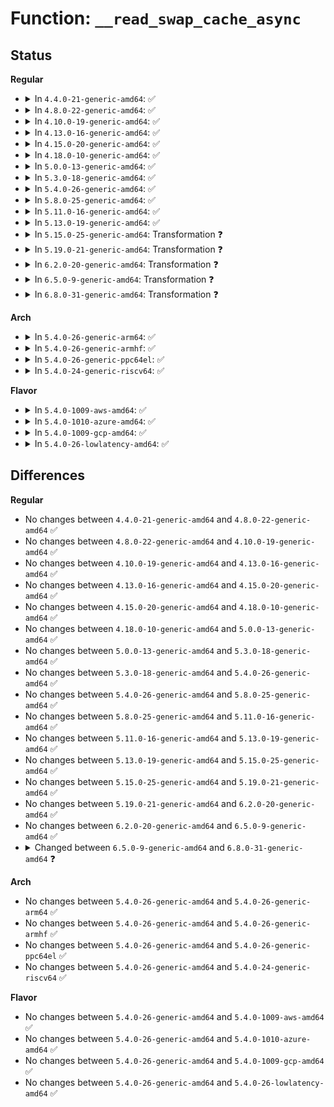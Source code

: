 # Function: <code>__read_swap_cache_async</code>

## Status
<b>Regular</b>
<ul>
<li>
<details>
<summary>In <code>4.4.0-21-generic-amd64</code>: ✅</summary>

```c
struct page * __read_swap_cache_async(swp_entry_t entry, gfp_t gfp_mask, struct vm_area_struct * vma, long unsigned int addr, bool * new_page_allocated)
```

```json
{
  "name": "__read_swap_cache_async",
  "collision_type": "Unique Global",
  "inline_type": "No",
  "funcs": [
    {
      "addr": 18446744071580756672,
      "name": "__read_swap_cache_async",
      "external": true,
      "loc": "mm/swap_state.c:291",
      "file": "mm/swap_state.c",
      "inline": "seen, unknown",
      "caller_inline": [],
      "caller_func": [
        "mm/swap_state.c:read_swap_cache_async",
        "mm/zswap.c:zswap_writeback_entry"
      ]
    }
  ],
  "symbols": [
    {
      "addr": 18446744071580756672,
      "name": "__read_swap_cache_async",
      "section": ".text",
      "bind": "STB_GLOBAL",
      "size": 313
    }
  ]
}
```
</details>
</li>
<li>
<details>
<summary>In <code>4.8.0-22-generic-amd64</code>: ✅</summary>

```c
struct page * __read_swap_cache_async(swp_entry_t entry, gfp_t gfp_mask, struct vm_area_struct * vma, long unsigned int addr, bool * new_page_allocated)
```

```json
{
  "name": "__read_swap_cache_async",
  "collision_type": "Unique Global",
  "inline_type": "No",
  "funcs": [
    {
      "addr": 18446744071580878912,
      "name": "__read_swap_cache_async",
      "external": true,
      "loc": "mm/swap_state.c:298",
      "file": "mm/swap_state.c",
      "inline": "seen, unknown",
      "caller_inline": [],
      "caller_func": [
        "mm/swap_state.c:read_swap_cache_async",
        "mm/zswap.c:zswap_writeback_entry"
      ]
    }
  ],
  "symbols": [
    {
      "addr": 18446744071580878912,
      "name": "__read_swap_cache_async",
      "section": ".text",
      "bind": "STB_GLOBAL",
      "size": 426
    }
  ]
}
```
</details>
</li>
<li>
<details>
<summary>In <code>4.10.0-19-generic-amd64</code>: ✅</summary>

```c
struct page * __read_swap_cache_async(swp_entry_t entry, gfp_t gfp_mask, struct vm_area_struct * vma, long unsigned int addr, bool * new_page_allocated)
```

```json
{
  "name": "__read_swap_cache_async",
  "collision_type": "Unique Global",
  "inline_type": "No",
  "funcs": [
    {
      "addr": 18446744071580946992,
      "name": "__read_swap_cache_async",
      "external": true,
      "loc": "mm/swap_state.c:298",
      "file": "mm/swap_state.c",
      "inline": "seen, unknown",
      "caller_inline": [],
      "caller_func": [
        "mm/swap_state.c:read_swap_cache_async",
        "mm/zswap.c:zswap_writeback_entry"
      ]
    }
  ],
  "symbols": [
    {
      "addr": 18446744071580946992,
      "name": "__read_swap_cache_async",
      "section": ".text",
      "bind": "STB_GLOBAL",
      "size": 444
    }
  ]
}
```
</details>
</li>
<li>
<details>
<summary>In <code>4.13.0-16-generic-amd64</code>: ✅</summary>

```c
struct page * __read_swap_cache_async(swp_entry_t entry, gfp_t gfp_mask, struct vm_area_struct * vma, long unsigned int addr, bool * new_page_allocated)
```

```json
{
  "name": "__read_swap_cache_async",
  "collision_type": "Unique Global",
  "inline_type": "No",
  "funcs": [
    {
      "addr": 18446744071580991664,
      "name": "__read_swap_cache_async",
      "external": true,
      "loc": "mm/swap_state.c:316",
      "file": "mm/swap_state.c",
      "inline": "seen, unknown",
      "caller_inline": [],
      "caller_func": [
        "mm/swap_state.c:read_swap_cache_async",
        "mm/zswap.c:zswap_writeback_entry"
      ]
    }
  ],
  "symbols": [
    {
      "addr": 18446744071580991664,
      "name": "__read_swap_cache_async",
      "section": ".text",
      "bind": "STB_GLOBAL",
      "size": 458
    }
  ]
}
```
</details>
</li>
<li>
<details>
<summary>In <code>4.15.0-20-generic-amd64</code>: ✅</summary>

```c
struct page * __read_swap_cache_async(swp_entry_t entry, gfp_t gfp_mask, struct vm_area_struct * vma, long unsigned int addr, bool * new_page_allocated)
```

```json
{
  "name": "__read_swap_cache_async",
  "collision_type": "Unique Global",
  "inline_type": "No",
  "funcs": [
    {
      "addr": 18446744071581095792,
      "name": "__read_swap_cache_async",
      "external": true,
      "loc": "mm/swap_state.c:364",
      "file": "mm/swap_state.c",
      "inline": "seen, unknown",
      "caller_inline": [],
      "caller_func": [
        "mm/swap_state.c:do_swap_page_readahead",
        "mm/swap_state.c:swapin_readahead",
        "mm/swap_state.c:read_swap_cache_async",
        "mm/zswap.c:zswap_writeback_entry"
      ]
    }
  ],
  "symbols": [
    {
      "addr": 18446744071581095792,
      "name": "__read_swap_cache_async",
      "section": ".text",
      "bind": "STB_GLOBAL",
      "size": 507
    }
  ]
}
```
</details>
</li>
<li>
<details>
<summary>In <code>4.18.0-10-generic-amd64</code>: ✅</summary>

```c
struct page * __read_swap_cache_async(swp_entry_t entry, gfp_t gfp_mask, struct vm_area_struct * vma, long unsigned int addr, bool * new_page_allocated)
```

```json
{
  "name": "__read_swap_cache_async",
  "collision_type": "Unique Global",
  "inline_type": "No",
  "funcs": [
    {
      "addr": 18446744071581236496,
      "name": "__read_swap_cache_async",
      "external": true,
      "loc": "mm/swap_state.c:377",
      "file": "mm/swap_state.c",
      "inline": "seen, unknown",
      "caller_inline": [],
      "caller_func": [
        "mm/swap_state.c:swapin_readahead",
        "mm/swap_state.c:swap_cluster_readahead",
        "mm/swap_state.c:read_swap_cache_async",
        "mm/zswap.c:zswap_writeback_entry"
      ]
    }
  ],
  "symbols": [
    {
      "addr": 18446744071581236496,
      "name": "__read_swap_cache_async",
      "section": ".text",
      "bind": "STB_GLOBAL",
      "size": 505
    }
  ]
}
```
</details>
</li>
<li>
<details>
<summary>In <code>5.0.0-13-generic-amd64</code>: ✅</summary>

```c
struct page * __read_swap_cache_async(swp_entry_t entry, gfp_t gfp_mask, struct vm_area_struct * vma, long unsigned int addr, bool * new_page_allocated)
```

```json
{
  "name": "__read_swap_cache_async",
  "collision_type": "Unique Global",
  "inline_type": "No",
  "funcs": [
    {
      "addr": 18446744071581319904,
      "name": "__read_swap_cache_async",
      "external": true,
      "loc": "mm/swap_state.c:353",
      "file": "mm/swap_state.c",
      "inline": "seen, unknown",
      "caller_inline": [],
      "caller_func": [
        "mm/swap_state.c:swapin_readahead",
        "mm/swap_state.c:swap_cluster_readahead",
        "mm/swap_state.c:read_swap_cache_async",
        "mm/zswap.c:zswap_writeback_entry"
      ]
    }
  ],
  "symbols": [
    {
      "addr": 18446744071581319904,
      "name": "__read_swap_cache_async",
      "section": ".text",
      "bind": "STB_GLOBAL",
      "size": 521
    }
  ]
}
```
</details>
</li>
<li>
<details>
<summary>In <code>5.3.0-18-generic-amd64</code>: ✅</summary>

```c
struct page * __read_swap_cache_async(swp_entry_t entry, gfp_t gfp_mask, struct vm_area_struct * vma, long unsigned int addr, bool * new_page_allocated)
```

```json
{
  "name": "__read_swap_cache_async",
  "collision_type": "Unique Global",
  "inline_type": "No",
  "funcs": [
    {
      "addr": 18446744071581430976,
      "name": "__read_swap_cache_async",
      "external": true,
      "loc": "mm/swap_state.c:359",
      "file": "mm/swap_state.c",
      "inline": "seen, unknown",
      "caller_inline": [],
      "caller_func": [
        "mm/swap_state.c:swapin_readahead",
        "mm/swap_state.c:swap_cluster_readahead",
        "mm/swap_state.c:read_swap_cache_async",
        "mm/zswap.c:zswap_writeback_entry"
      ]
    }
  ],
  "symbols": [
    {
      "addr": 18446744071581430976,
      "name": "__read_swap_cache_async",
      "section": ".text",
      "bind": "STB_GLOBAL",
      "size": 542
    }
  ]
}
```
</details>
</li>
<li>
<details>
<summary>In <code>5.4.0-26-generic-amd64</code>: ✅</summary>

```c
struct page * __read_swap_cache_async(swp_entry_t entry, gfp_t gfp_mask, struct vm_area_struct * vma, long unsigned int addr, bool * new_page_allocated)
```

```json
{
  "name": "__read_swap_cache_async",
  "collision_type": "Unique Global",
  "inline_type": "No",
  "funcs": [
    {
      "addr": 18446744071581495200,
      "name": "__read_swap_cache_async",
      "external": true,
      "loc": "mm/swap_state.c:359",
      "file": "mm/swap_state.c",
      "inline": "seen, unknown",
      "caller_inline": [],
      "caller_func": [
        "mm/swap_state.c:swapin_readahead",
        "mm/swap_state.c:swap_cluster_readahead",
        "mm/swap_state.c:read_swap_cache_async",
        "mm/zswap.c:zswap_writeback_entry"
      ]
    }
  ],
  "symbols": [
    {
      "addr": 18446744071581495200,
      "name": "__read_swap_cache_async",
      "section": ".text",
      "bind": "STB_GLOBAL",
      "size": 550
    }
  ]
}
```
</details>
</li>
<li>
<details>
<summary>In <code>5.8.0-25-generic-amd64</code>: ✅</summary>

```c
struct page * __read_swap_cache_async(swp_entry_t entry, gfp_t gfp_mask, struct vm_area_struct * vma, long unsigned int addr, bool * new_page_allocated)
```

```json
{
  "name": "__read_swap_cache_async",
  "collision_type": "Unique Global",
  "inline_type": "No",
  "funcs": [
    {
      "addr": 18446744071581701408,
      "name": "__read_swap_cache_async",
      "external": true,
      "loc": "mm/swap_state.c:358",
      "file": "mm/swap_state.c",
      "inline": "seen, unknown",
      "caller_inline": [],
      "caller_func": [
        "mm/swap_state.c:swap_vma_readahead",
        "mm/swap_state.c:swap_vma_readahead",
        "mm/swap_state.c:swap_cluster_readahead",
        "mm/swap_state.c:swap_cluster_readahead",
        "mm/zswap.c:zswap_writeback_entry"
      ]
    }
  ],
  "symbols": [
    {
      "addr": 18446744071581701408,
      "name": "__read_swap_cache_async",
      "section": ".text",
      "bind": "STB_GLOBAL",
      "size": 669
    }
  ]
}
```
</details>
</li>
<li>
<details>
<summary>In <code>5.11.0-16-generic-amd64</code>: ✅</summary>

```c
struct page * __read_swap_cache_async(swp_entry_t entry, gfp_t gfp_mask, struct vm_area_struct * vma, long unsigned int addr, bool * new_page_allocated)
```

```json
{
  "name": "__read_swap_cache_async",
  "collision_type": "Unique Global",
  "inline_type": "No",
  "funcs": [
    {
      "addr": 18446744071581749120,
      "name": "__read_swap_cache_async",
      "external": true,
      "loc": "mm/swap_state.c:451",
      "file": "mm/swap_state.c",
      "inline": "seen, unknown",
      "caller_inline": [],
      "caller_func": [
        "mm/swap_state.c:swap_vma_readahead",
        "mm/swap_state.c:swap_vma_readahead",
        "mm/swap_state.c:swap_cluster_readahead",
        "mm/swap_state.c:swap_cluster_readahead",
        "mm/zswap.c:zswap_writeback_entry"
      ]
    }
  ],
  "symbols": [
    {
      "addr": 18446744071581749120,
      "name": "__read_swap_cache_async",
      "section": ".text",
      "bind": "STB_GLOBAL",
      "size": 669
    }
  ]
}
```
</details>
</li>
<li>
<details>
<summary>In <code>5.13.0-19-generic-amd64</code>: ✅</summary>

```c
struct page * __read_swap_cache_async(swp_entry_t entry, gfp_t gfp_mask, struct vm_area_struct * vma, long unsigned int addr, bool * new_page_allocated)
```

```json
{
  "name": "__read_swap_cache_async",
  "collision_type": "Unique Global",
  "inline_type": "No",
  "funcs": [
    {
      "addr": 18446744071581776944,
      "name": "__read_swap_cache_async",
      "external": true,
      "loc": "mm/swap_state.c:422",
      "file": "mm/swap_state.c",
      "inline": "seen, unknown",
      "caller_inline": [],
      "caller_func": [
        "mm/swap_state.c:swap_vma_readahead",
        "mm/swap_state.c:swap_vma_readahead",
        "mm/swap_state.c:swap_cluster_readahead",
        "mm/swap_state.c:swap_cluster_readahead",
        "mm/zswap.c:zswap_writeback_entry"
      ]
    }
  ],
  "symbols": [
    {
      "addr": 18446744071581776944,
      "name": "__read_swap_cache_async",
      "section": ".text",
      "bind": "STB_GLOBAL",
      "size": 656
    }
  ]
}
```
</details>
</li>
<li>
<details>
<summary>In <code>5.15.0-25-generic-amd64</code>: Transformation ❓</summary>

```c
struct page * __read_swap_cache_async(swp_entry_t entry, gfp_t gfp_mask, struct vm_area_struct * vma, long unsigned int addr, bool * new_page_allocated)
```

```json
{
  "name": "__read_swap_cache_async",
  "collision_type": "Unique Global",
  "inline_type": "No",
  "funcs": [
    {
      "addr": 0,
      "name": "__read_swap_cache_async",
      "external": true,
      "loc": "mm/swap_state.c:417",
      "file": "mm/swap_state.c",
      "inline": "seen, unknown",
      "caller_inline": [],
      "caller_func": [
        "mm/swap_state.c:swap_vma_readahead",
        "mm/swap_state.c:swap_vma_readahead",
        "mm/swap_state.c:swap_cluster_readahead",
        "mm/swap_state.c:swap_cluster_readahead",
        "mm/zswap.c:zswap_writeback_entry"
      ]
    }
  ],
  "symbols": [
    {
      "addr": 18446744071592208966,
      "name": "__read_swap_cache_async.cold",
      "section": ".text",
      "bind": "STB_LOCAL",
      "size": 21
    },
    {
      "addr": 18446744071582059936,
      "name": "__read_swap_cache_async",
      "section": ".text",
      "bind": "STB_GLOBAL",
      "size": 739
    }
  ]
}
```
</details>
</li>
<li>
<details>
<summary>In <code>5.19.0-21-generic-amd64</code>: Transformation ❓</summary>

```c
struct page * __read_swap_cache_async(swp_entry_t entry, gfp_t gfp_mask, struct vm_area_struct * vma, long unsigned int addr, bool * new_page_allocated)
```

```json
{
  "name": "__read_swap_cache_async",
  "collision_type": "Unique Global",
  "inline_type": "No",
  "funcs": [
    {
      "addr": 0,
      "name": "__read_swap_cache_async",
      "external": true,
      "loc": "mm/swap_state.c:425",
      "file": "mm/swap_state.c",
      "inline": "seen, unknown",
      "caller_inline": [],
      "caller_func": [
        "mm/swap_state.c:swap_vma_readahead",
        "mm/swap_state.c:swap_vma_readahead",
        "mm/swap_state.c:swap_cluster_readahead",
        "mm/swap_state.c:swap_cluster_readahead",
        "mm/zswap.c:zswap_writeback_entry"
      ]
    }
  ],
  "symbols": [
    {
      "addr": 18446744071593987022,
      "name": "__read_swap_cache_async.cold",
      "section": ".text",
      "bind": "STB_LOCAL",
      "size": 21
    },
    {
      "addr": 18446744071582497840,
      "name": "__read_swap_cache_async",
      "section": ".text",
      "bind": "STB_GLOBAL",
      "size": 1079
    }
  ]
}
```
</details>
</li>
<li>
<details>
<summary>In <code>6.2.0-20-generic-amd64</code>: Transformation ❓</summary>

```c
struct page * __read_swap_cache_async(swp_entry_t entry, gfp_t gfp_mask, struct vm_area_struct * vma, long unsigned int addr, bool * new_page_allocated)
```

```json
{
  "name": "__read_swap_cache_async",
  "collision_type": "Unique Global",
  "inline_type": "No",
  "funcs": [
    {
      "addr": 0,
      "name": "__read_swap_cache_async",
      "external": true,
      "loc": "mm/swap_state.c:409",
      "file": "mm/swap_state.c",
      "inline": "seen, unknown",
      "caller_inline": [],
      "caller_func": [
        "mm/swap_state.c:swap_vma_readahead",
        "mm/swap_state.c:swap_vma_readahead",
        "mm/swap_state.c:swap_cluster_readahead",
        "mm/swap_state.c:swap_cluster_readahead",
        "mm/zswap.c:zswap_writeback_entry"
      ]
    }
  ],
  "symbols": [
    {
      "addr": 18446744071596039013,
      "name": "__read_swap_cache_async.cold",
      "section": ".text",
      "bind": "STB_LOCAL",
      "size": 21
    },
    {
      "addr": 18446744071583012208,
      "name": "__read_swap_cache_async",
      "section": ".text",
      "bind": "STB_GLOBAL",
      "size": 656
    }
  ]
}
```
</details>
</li>
<li>
<details>
<summary>In <code>6.5.0-9-generic-amd64</code>: Transformation ❓</summary>

```c
struct page * __read_swap_cache_async(swp_entry_t entry, gfp_t gfp_mask, struct vm_area_struct * vma, long unsigned int addr, bool * new_page_allocated)
```

```json
{
  "name": "__read_swap_cache_async",
  "collision_type": "Unique Global",
  "inline_type": "No",
  "funcs": [
    {
      "addr": 0,
      "name": "__read_swap_cache_async",
      "external": true,
      "loc": "mm/swap_state.c:413",
      "file": "mm/swap_state.c",
      "inline": "seen, unknown",
      "caller_inline": [],
      "caller_func": [
        "mm/swap_state.c:swap_vma_readahead",
        "mm/swap_state.c:swap_vma_readahead",
        "mm/swap_state.c:swap_cluster_readahead",
        "mm/swap_state.c:swap_cluster_readahead",
        "mm/zswap.c:zswap_writeback_entry"
      ]
    }
  ],
  "symbols": [
    {
      "addr": 18446744071596561152,
      "name": "__read_swap_cache_async.cold",
      "section": ".text",
      "bind": "STB_LOCAL",
      "size": 27
    },
    {
      "addr": 18446744071583220432,
      "name": "__read_swap_cache_async",
      "section": ".text",
      "bind": "STB_GLOBAL",
      "size": 734
    }
  ]
}
```
</details>
</li>
<li>
<details>
<summary>In <code>6.8.0-31-generic-amd64</code>: Transformation ❓</summary>

```c
struct folio * __read_swap_cache_async(swp_entry_t entry, gfp_t gfp_mask, struct mempolicy * mpol, long unsigned int ilx, bool * new_page_allocated, bool skip_if_exists)
```

```json
{
  "name": "__read_swap_cache_async",
  "collision_type": "Unique Global",
  "inline_type": "No",
  "funcs": [
    {
      "addr": 0,
      "name": "__read_swap_cache_async",
      "external": true,
      "loc": "mm/swap_state.c:413",
      "file": "mm/swap_state.c",
      "inline": "seen, unknown",
      "caller_inline": [],
      "caller_func": [
        "mm/swap_state.c:swap_vma_readahead",
        "mm/swap_state.c:swap_vma_readahead",
        "mm/swap_state.c:swap_cluster_readahead",
        "mm/swap_state.c:swap_cluster_readahead",
        "mm/swap_state.c:read_swap_cache_async",
        "mm/zswap.c:zswap_writeback_entry"
      ]
    }
  ],
  "symbols": [
    {
      "addr": 18446744071597466744,
      "name": "__read_swap_cache_async.cold",
      "section": ".text",
      "bind": "STB_LOCAL",
      "size": 27
    },
    {
      "addr": 18446744071583455792,
      "name": "__read_swap_cache_async",
      "section": ".text",
      "bind": "STB_GLOBAL",
      "size": 673
    }
  ]
}
```
</details>
</li>
</ul>
<b>Arch</b>
<ul>
<li>
<details>
<summary>In <code>5.4.0-26-generic-arm64</code>: ✅</summary>

```c
struct page * __read_swap_cache_async(swp_entry_t entry, gfp_t gfp_mask, struct vm_area_struct * vma, long unsigned int addr, bool * new_page_allocated)
```

```json
{
  "name": "__read_swap_cache_async",
  "collision_type": "Unique Global",
  "inline_type": "No",
  "funcs": [
    {
      "addr": 18446603336492915352,
      "name": "__read_swap_cache_async",
      "external": true,
      "loc": "mm/swap_state.c:359",
      "file": "mm/swap_state.c",
      "inline": "seen, unknown",
      "caller_inline": [],
      "caller_func": [
        "mm/swap_state.c:swapin_readahead",
        "mm/swap_state.c:swap_cluster_readahead",
        "mm/swap_state.c:read_swap_cache_async",
        "mm/zswap.c:zswap_writeback_entry"
      ]
    }
  ],
  "symbols": [
    {
      "addr": 18446603336492915352,
      "name": "__read_swap_cache_async",
      "section": ".text",
      "bind": "STB_GLOBAL",
      "size": 584
    }
  ]
}
```
</details>
</li>
<li>
<details>
<summary>In <code>5.4.0-26-generic-armhf</code>: ✅</summary>

```c
struct page * __read_swap_cache_async(swp_entry_t entry, gfp_t gfp_mask, struct vm_area_struct * vma, long unsigned int addr, bool * new_page_allocated)
```

```json
{
  "name": "__read_swap_cache_async",
  "collision_type": "Unique Global",
  "inline_type": "No",
  "funcs": [
    {
      "addr": 3226706384,
      "name": "__read_swap_cache_async",
      "external": true,
      "loc": "mm/swap_state.c:359",
      "file": "mm/swap_state.c",
      "inline": "seen, unknown",
      "caller_inline": [],
      "caller_func": [
        "mm/swap_state.c:swapin_readahead",
        "mm/swap_state.c:swap_cluster_readahead",
        "mm/swap_state.c:read_swap_cache_async",
        "mm/zswap.c:zswap_writeback_entry"
      ]
    }
  ],
  "symbols": [
    {
      "addr": 3226706384,
      "name": "__read_swap_cache_async",
      "section": ".text",
      "bind": "STB_GLOBAL",
      "size": 516
    }
  ]
}
```
</details>
</li>
<li>
<details>
<summary>In <code>5.4.0-26-generic-ppc64el</code>: ✅</summary>

```c
struct page * __read_swap_cache_async(swp_entry_t entry, gfp_t gfp_mask, struct vm_area_struct * vma, long unsigned int addr, bool * new_page_allocated)
```

```json
{
  "name": "__read_swap_cache_async",
  "collision_type": "Unique Global",
  "inline_type": "No",
  "funcs": [
    {
      "addr": 13835058055286321680,
      "name": "__read_swap_cache_async",
      "external": true,
      "loc": "mm/swap_state.c:359",
      "file": "mm/swap_state.c",
      "inline": "seen, unknown",
      "caller_inline": [],
      "caller_func": [
        "mm/swap_state.c:swapin_readahead",
        "mm/swap_state.c:swap_cluster_readahead",
        "mm/swap_state.c:read_swap_cache_async",
        "mm/zswap.c:zswap_writeback_entry"
      ]
    }
  ],
  "symbols": [
    {
      "addr": 13835058055286321680,
      "name": "__read_swap_cache_async",
      "section": ".text",
      "bind": "STB_GLOBAL",
      "size": 920
    }
  ]
}
```
</details>
</li>
<li>
<details>
<summary>In <code>5.4.0-24-generic-riscv64</code>: ✅</summary>

```c
struct page * __read_swap_cache_async(swp_entry_t entry, gfp_t gfp_mask, struct vm_area_struct * vma, long unsigned int addr, bool * new_page_allocated)
```

```json
{
  "name": "__read_swap_cache_async",
  "collision_type": "Unique Global",
  "inline_type": "No",
  "funcs": [
    {
      "addr": 18446743936272837638,
      "name": "__read_swap_cache_async",
      "external": true,
      "loc": "mm/swap_state.c:359",
      "file": "mm/swap_state.c",
      "inline": "seen, unknown",
      "caller_inline": [],
      "caller_func": [
        "mm/swap_state.c:swapin_readahead",
        "mm/swap_state.c:swap_cluster_readahead",
        "mm/swap_state.c:read_swap_cache_async",
        "mm/zswap.c:zswap_writeback_entry"
      ]
    }
  ],
  "symbols": [
    {
      "addr": 18446743936272837638,
      "name": "__read_swap_cache_async",
      "section": ".text",
      "bind": "STB_GLOBAL",
      "size": 474
    }
  ]
}
```
</details>
</li>
</ul>
<b>Flavor</b>
<ul>
<li>
<details>
<summary>In <code>5.4.0-1009-aws-amd64</code>: ✅</summary>

```c
struct page * __read_swap_cache_async(swp_entry_t entry, gfp_t gfp_mask, struct vm_area_struct * vma, long unsigned int addr, bool * new_page_allocated)
```

```json
{
  "name": "__read_swap_cache_async",
  "collision_type": "Unique Global",
  "inline_type": "No",
  "funcs": [
    {
      "addr": 18446744071581464048,
      "name": "__read_swap_cache_async",
      "external": true,
      "loc": "mm/swap_state.c:359",
      "file": "mm/swap_state.c",
      "inline": "seen, unknown",
      "caller_inline": [],
      "caller_func": [
        "mm/swap_state.c:swapin_readahead",
        "mm/swap_state.c:swap_cluster_readahead",
        "mm/swap_state.c:read_swap_cache_async",
        "mm/zswap.c:zswap_writeback_entry"
      ]
    }
  ],
  "symbols": [
    {
      "addr": 18446744071581464048,
      "name": "__read_swap_cache_async",
      "section": ".text",
      "bind": "STB_GLOBAL",
      "size": 550
    }
  ]
}
```
</details>
</li>
<li>
<details>
<summary>In <code>5.4.0-1010-azure-amd64</code>: ✅</summary>

```c
struct page * __read_swap_cache_async(swp_entry_t entry, gfp_t gfp_mask, struct vm_area_struct * vma, long unsigned int addr, bool * new_page_allocated)
```

```json
{
  "name": "__read_swap_cache_async",
  "collision_type": "Unique Global",
  "inline_type": "No",
  "funcs": [
    {
      "addr": 18446744071581406224,
      "name": "__read_swap_cache_async",
      "external": true,
      "loc": "mm/swap_state.c:359",
      "file": "mm/swap_state.c",
      "inline": "seen, unknown",
      "caller_inline": [],
      "caller_func": [
        "mm/swap_state.c:swapin_readahead",
        "mm/swap_state.c:swap_cluster_readahead",
        "mm/swap_state.c:read_swap_cache_async",
        "mm/zswap.c:zswap_writeback_entry"
      ]
    }
  ],
  "symbols": [
    {
      "addr": 18446744071581406224,
      "name": "__read_swap_cache_async",
      "section": ".text",
      "bind": "STB_GLOBAL",
      "size": 550
    }
  ]
}
```
</details>
</li>
<li>
<details>
<summary>In <code>5.4.0-1009-gcp-amd64</code>: ✅</summary>

```c
struct page * __read_swap_cache_async(swp_entry_t entry, gfp_t gfp_mask, struct vm_area_struct * vma, long unsigned int addr, bool * new_page_allocated)
```

```json
{
  "name": "__read_swap_cache_async",
  "collision_type": "Unique Global",
  "inline_type": "No",
  "funcs": [
    {
      "addr": 18446744071581455248,
      "name": "__read_swap_cache_async",
      "external": true,
      "loc": "mm/swap_state.c:359",
      "file": "mm/swap_state.c",
      "inline": "seen, unknown",
      "caller_inline": [],
      "caller_func": [
        "mm/swap_state.c:swapin_readahead",
        "mm/swap_state.c:swap_cluster_readahead",
        "mm/swap_state.c:read_swap_cache_async",
        "mm/zswap.c:zswap_writeback_entry"
      ]
    }
  ],
  "symbols": [
    {
      "addr": 18446744071581455248,
      "name": "__read_swap_cache_async",
      "section": ".text",
      "bind": "STB_GLOBAL",
      "size": 550
    }
  ]
}
```
</details>
</li>
<li>
<details>
<summary>In <code>5.4.0-26-lowlatency-amd64</code>: ✅</summary>

```c
struct page * __read_swap_cache_async(swp_entry_t entry, gfp_t gfp_mask, struct vm_area_struct * vma, long unsigned int addr, bool * new_page_allocated)
```

```json
{
  "name": "__read_swap_cache_async",
  "collision_type": "Unique Global",
  "inline_type": "No",
  "funcs": [
    {
      "addr": 18446744071581519712,
      "name": "__read_swap_cache_async",
      "external": true,
      "loc": "mm/swap_state.c:359",
      "file": "mm/swap_state.c",
      "inline": "seen, unknown",
      "caller_inline": [],
      "caller_func": [
        "mm/swap_state.c:swapin_readahead",
        "mm/swap_state.c:swap_cluster_readahead",
        "mm/swap_state.c:read_swap_cache_async",
        "mm/zswap.c:zswap_writeback_entry"
      ]
    }
  ],
  "symbols": [
    {
      "addr": 18446744071581519712,
      "name": "__read_swap_cache_async",
      "section": ".text",
      "bind": "STB_GLOBAL",
      "size": 525
    }
  ]
}
```
</details>
</li>
</ul>

## Differences
<b>Regular</b>
<ul>
<li>
No changes between <code>4.4.0-21-generic-amd64</code> and <code>4.8.0-22-generic-amd64</code> ✅
</li>
<li>
No changes between <code>4.8.0-22-generic-amd64</code> and <code>4.10.0-19-generic-amd64</code> ✅
</li>
<li>
No changes between <code>4.10.0-19-generic-amd64</code> and <code>4.13.0-16-generic-amd64</code> ✅
</li>
<li>
No changes between <code>4.13.0-16-generic-amd64</code> and <code>4.15.0-20-generic-amd64</code> ✅
</li>
<li>
No changes between <code>4.15.0-20-generic-amd64</code> and <code>4.18.0-10-generic-amd64</code> ✅
</li>
<li>
No changes between <code>4.18.0-10-generic-amd64</code> and <code>5.0.0-13-generic-amd64</code> ✅
</li>
<li>
No changes between <code>5.0.0-13-generic-amd64</code> and <code>5.3.0-18-generic-amd64</code> ✅
</li>
<li>
No changes between <code>5.3.0-18-generic-amd64</code> and <code>5.4.0-26-generic-amd64</code> ✅
</li>
<li>
No changes between <code>5.4.0-26-generic-amd64</code> and <code>5.8.0-25-generic-amd64</code> ✅
</li>
<li>
No changes between <code>5.8.0-25-generic-amd64</code> and <code>5.11.0-16-generic-amd64</code> ✅
</li>
<li>
No changes between <code>5.11.0-16-generic-amd64</code> and <code>5.13.0-19-generic-amd64</code> ✅
</li>
<li>
No changes between <code>5.13.0-19-generic-amd64</code> and <code>5.15.0-25-generic-amd64</code> ✅
</li>
<li>
No changes between <code>5.15.0-25-generic-amd64</code> and <code>5.19.0-21-generic-amd64</code> ✅
</li>
<li>
No changes between <code>5.19.0-21-generic-amd64</code> and <code>6.2.0-20-generic-amd64</code> ✅
</li>
<li>
No changes between <code>6.2.0-20-generic-amd64</code> and <code>6.5.0-9-generic-amd64</code> ✅
</li>
<li>
<details>
<summary>Changed between <code>6.5.0-9-generic-amd64</code> and <code>6.8.0-31-generic-amd64</code> ❓</summary>
<ul>
<li>
<b>Param added. </b>
<code>struct mempolicy * mpol</code>
</li>
<li>
<b>Param added. </b>
<code>long unsigned int ilx</code>
</li>
<li>
<b>Param added. </b>
<code>bool skip_if_exists</code>
</li>
<li>
<b>Param removed. </b>
<code>struct vm_area_struct * vma</code>
</li>
<li>
<b>Param removed. </b>
<code>long unsigned int addr</code>
</li>
<li>
<b>Return type changed. </b>
<code>struct page *</code> ➡️ <code>struct folio *</code>
</li>
</ul>
</details>
</li>
</ul>
<b>Arch</b>
<ul>
<li>
No changes between <code>5.4.0-26-generic-amd64</code> and <code>5.4.0-26-generic-arm64</code> ✅
</li>
<li>
No changes between <code>5.4.0-26-generic-amd64</code> and <code>5.4.0-26-generic-armhf</code> ✅
</li>
<li>
No changes between <code>5.4.0-26-generic-amd64</code> and <code>5.4.0-26-generic-ppc64el</code> ✅
</li>
<li>
No changes between <code>5.4.0-26-generic-amd64</code> and <code>5.4.0-24-generic-riscv64</code> ✅
</li>
</ul>
<b>Flavor</b>
<ul>
<li>
No changes between <code>5.4.0-26-generic-amd64</code> and <code>5.4.0-1009-aws-amd64</code> ✅
</li>
<li>
No changes between <code>5.4.0-26-generic-amd64</code> and <code>5.4.0-1010-azure-amd64</code> ✅
</li>
<li>
No changes between <code>5.4.0-26-generic-amd64</code> and <code>5.4.0-1009-gcp-amd64</code> ✅
</li>
<li>
No changes between <code>5.4.0-26-generic-amd64</code> and <code>5.4.0-26-lowlatency-amd64</code> ✅
</li>
</ul>

